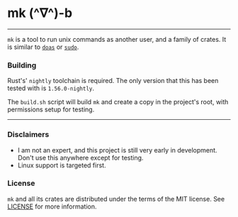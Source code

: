 # mk (^∇^)-b


***

`mk` is a tool to run unix commands as another user, and a family of crates. It is similar to [`doas`](https://github.com/Duncaen/OpenDoas) or [`sudo`](https://github.com/sudo-project/sudo).

### Building

Rust's' `nightly` toolchain is required. The only version that this has been tested with is `1.56.0-nightly`.

The `build.sh` script will build `mk` and create a copy in the project's root, with permissions setup for testing.

***


### Disclaimers

 - I am not an expert, and this project is still very early in development. Don't use this anywhere except for testing.
 - Linux support is targeted first.

### License

`mk` and all its crates are distributed under the terms of the MIT license. See [LICENSE](LICENSE) for more information.
